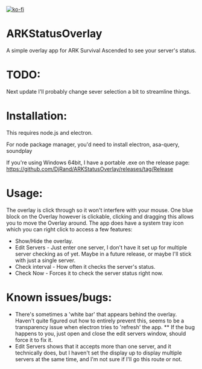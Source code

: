 [![ko-fi](https://ko-fi.com/img/githubbutton_sm.svg)](https://ko-fi.com/P5P7U9JRL)

# ARKStatusOverlay
 A simple overlay app for ARK Survival Ascended to see your server's status.

# TODO:
 Next update I'll probably change sever selection a bit to streamline things.

# Installation:
 This requires node.js and electron.

 For node package manager, you'd need to install electron, asa-query, soundplay
 
 If you're using Windows 64bit, I have a portable .exe on the release page: https://github.com/DjRand/ARKStatusOverlay/releases/tag/Release

# Usage:
 The overlay is click through so it won't interfere with your mouse.
 One blue block on the Overlay however is clickable, clicking and dragging this allows you to move the Overlay around.
 The app does have a system tray icon which you can right click to access a few features:
   * Show/Hide the overlay.
   * Edit Servers - Just enter one server, I don't have it set up for multiple server checking as of yet.  Maybe in a future release, or maybe I'll stick with just a single server.
   * Check interval - How often it checks the server's status.
   * Check Now - Forces it to check the server status right now.

# Known issues/bugs:
 * There's sometimes a 'white bar' that appears behind the overlay.  Haven't quite figured out how to entirely prevent this, seems to be a transparency issue when electron tries to 'refresh' the app.
   ** If the bug happens to you, just open and close the edit servers window, should force it to fix it.
 * Edit Servers shows that it accepts more than one server, and it technically does, but I haven't set the display up to display multiple servers at the same time, and I'm not sure if I'll go this route or not.
 
 
